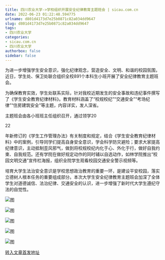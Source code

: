 ```yaml
---
title: 四川农业大学->学校组织开展安全纪律教育主题班会 | sicau.com.cn
date: 2022-06-23 01:22:48.594775
urlname: d801d4173d7e25b0871c82a034dd9647
slug: d801d4173d7e25b0871c82a034dd9647
tags: 
- 四川农业大学
categories:
- sicau.com.cn
- 四川农业大学
authorbox: false
sidebar: false
---
```

为进一步增强学生安全意识，强化纪律观念，营造安全、文明、和谐的校园氛围，近日，学生处、保卫处联合组织全校891个本科生小班开展了安全纪律教育主题班会。  

为确保教育实效，学生处联系实际，针对我校近期发生的安全事故和违纪事件撰写了《学生安全教育纪律材料》。教育材料涵盖了“校规校纪”“交通安全”“考场纪律”“住房建筑安全”等主题，内容详实，发人深省。

主题班会由各小班班主任组织召开，通过领学20
<!--more-->
22

年新修订的《学生工作管理办法》有关制度和规定，结合《学生安全教育纪律材料》中的案例，引导同学们提高自身安全意识，学会科学防灾避险；要求大家提高纪律意识，主动抵制歪风邪气，做到将校规校纪内化于心、外化于行，做好自我约束、自我规范。还有学院在做好规定动作的同时辅以自选动作，如林学院推出“校园文明交通”宣传栏海报，组织全院学生观看校园交通安全警示视频等。

培育大学生法治安全意识是学校思想政治教育的重要一环，是建设平安校园，落实立德树人根本任务的重要组成部分。本次大学生安全纪律教育主题班会加深了全体学生对道德诚信、法治纪律、交通安全的认识，进一步增强了新时代大学生遵纪守法的自觉性。

![图](https://news.sicau.edu.cn/system/editor/ueditor_news/themes/default/images/spacer.gif)

![图](https://news.sicau.edu.cn/system/editor/ueditor_news/themes/default/images/spacer.gif)

![图](https://news.sicau.edu.cn/system/editor/ueditor_news/themes/default/images/spacer.gif)

![图](https://news.sicau.edu.cn/__local/B/E6/4E/E2AACF14AD2DC48F8C7650C209B_8B2013CB_1A67B.png)

![图](https://news.sicau.edu.cn/__local/3/1B/B8/001F8E8D629608D6863374D8B15_9C5C5E59_E792E.png)

[转入文章首发地址](https://news.sicau.edu.cn/info/1078/68495.htm)
